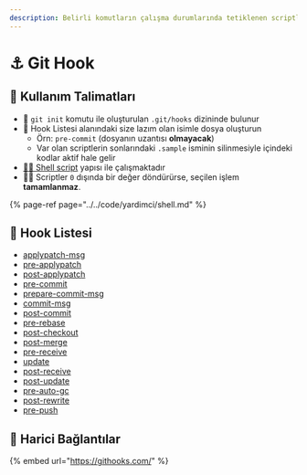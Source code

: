 ```yaml
---
description: Belirli komutların çalışma durumlarında tetiklenen scriptler
---
```


# ⚓ Git Hook

## 🎌 Kullanım Talimatları

* 📂 `git init` komutu ile oluşturulan `.git/hooks` dizininde bulunur
* 🧱 Hook Listesi alanındaki size lazım olan isimle dosya oluşturun
  * Örn: `pre-commit` \(dosyanın uzantısı **olmayacak**\)
  * Var olan scriptlerin sonlarındaki `.sample` isminin silinmesiyle içindeki kodlar aktif hale gelir
* [👨‍💻 Shell script](../../code/yardimci/shell.md) yapısı ile çalışmaktadır
* 👮‍♂️ Scriptler `0` dışında bir değer döndürürse, seçilen işlem **tamamlanmaz**.

{% page-ref page="../../code/yardimci/shell.md" %}

## 🧱 Hook Listesi

* [applypatch-msg](https://github.com/git/git/blob/master/templates/hooks--applypatch-msg.sample)
* [pre-applypatch](https://github.com/git/git/blob/master/templates/hooks--pre-applypatch.sample)
* [post-applypatch](https://www.git-scm.com/docs/githooks#_post_applypatch)
* [pre-commit](https://github.com/git/git/blob/master/templates/hooks--pre-commit.sample)
* [prepare-commit-msg](https://github.com/git/git/blob/master/templates/hooks--prepare-commit-msg.sample)
* [commit-msg](https://github.com/git/git/blob/master/templates/hooks--commit-msg.sample)
* [post-commit](https://www.git-scm.com/docs/githooks#_post_commit)
* [pre-rebase](https://github.com/git/git/blob/master/templates/hooks--pre-rebase.sample)
* [post-checkout](https://www.git-scm.com/docs/githooks#_post_checkout)
* [post-merge](https://www.git-scm.com/docs/githooks#_post_merge)
* [pre-receive](https://www.git-scm.com/docs/githooks#pre-receive)
* [update](https://github.com/git/git/blob/master/templates/hooks--update.sample)
* [post-receive](https://www.git-scm.com/docs/githooks#post-receive)
* [post-update](https://github.com/git/git/blob/master/templates/hooks--post-update.sample)
* [pre-auto-gc](https://www.git-scm.com/docs/githooks#_pre_auto_gc)
* [post-rewrite](https://www.git-scm.com/docs/githooks#_post_rewrite)
* [pre-push](https://www.git-scm.com/docs/githooks#_pre_push)

## 🔗 Harici Bağlantılar

{% embed url="https://githooks.com/" %}



